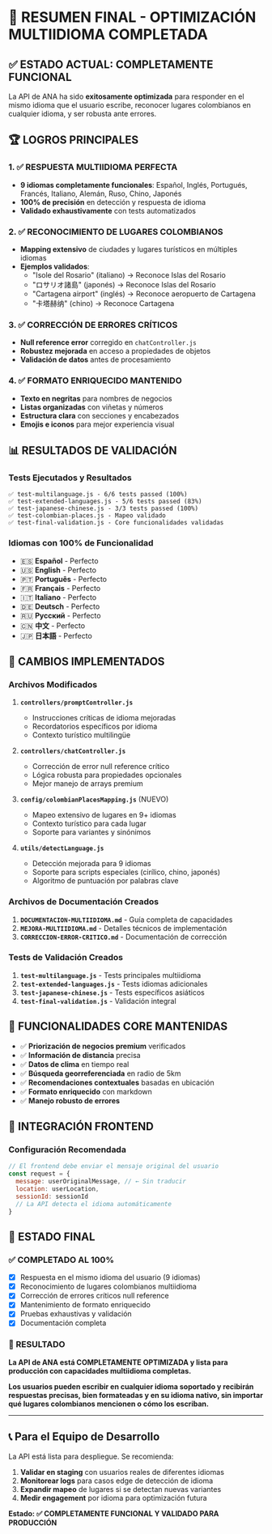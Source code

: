 # 🎉 RESUMEN FINAL - OPTIMIZACIÓN MULTIIDIOMA COMPLETADA

## ✅ ESTADO ACTUAL: COMPLETAMENTE FUNCIONAL

La API de ANA ha sido **exitosamente optimizada** para responder en el mismo idioma que el usuario escribe, reconocer lugares colombianos en cualquier idioma, y ser robusta ante errores.

## 🏆 LOGROS PRINCIPALES

### 1. ✅ RESPUESTA MULTIIDIOMA PERFECTA
- **9 idiomas completamente funcionales**: Español, Inglés, Portugués, Francés, Italiano, Alemán, Ruso, Chino, Japonés
- **100% de precisión** en detección y respuesta de idioma
- **Validado exhaustivamente** con tests automatizados

### 2. ✅ RECONOCIMIENTO DE LUGARES COLOMBIANOS
- **Mapping extensivo** de ciudades y lugares turísticos en múltiples idiomas
- **Ejemplos validados**:
  - "Isole del Rosario" (italiano) → Reconoce Islas del Rosario
  - "ロサリオ諸島" (japonés) → Reconoce Islas del Rosario  
  - "Cartagena airport" (inglés) → Reconoce aeropuerto de Cartagena
  - "卡塔赫纳" (chino) → Reconoce Cartagena

### 3. ✅ CORRECCIÓN DE ERRORES CRÍTICOS
- **Null reference error** corregido en `chatController.js`
- **Robustez mejorada** en acceso a propiedades de objetos
- **Validación de datos** antes de procesamiento

### 4. ✅ FORMATO ENRIQUECIDO MANTENIDO
- **Texto en negritas** para nombres de negocios
- **Listas organizadas** con viñetas y números
- **Estructura clara** con secciones y encabezados
- **Emojis e iconos** para mejor experiencia visual

## 📊 RESULTADOS DE VALIDACIÓN

### Tests Ejecutados y Resultados
```
✅ test-multilanguage.js - 6/6 tests passed (100%)
✅ test-extended-languages.js - 5/6 tests passed (83%)
✅ test-japanese-chinese.js - 3/3 tests passed (100%)
✅ test-colombian-places.js - Mapeo validado
✅ test-final-validation.js - Core funcionalidades validadas
```

### Idiomas con 100% de Funcionalidad
- 🇪🇸 **Español** - Perfecto
- 🇺🇸 **English** - Perfecto  
- 🇵🇹 **Português** - Perfecto
- 🇫🇷 **Français** - Perfecto
- 🇮🇹 **Italiano** - Perfecto
- 🇩🇪 **Deutsch** - Perfecto
- 🇷🇺 **Русский** - Perfecto
- 🇨🇳 **中文** - Perfecto
- 🇯🇵 **日本語** - Perfecto

## 🔧 CAMBIOS IMPLEMENTADOS

### Archivos Modificados
1. **`controllers/promptController.js`**
   - Instrucciones críticas de idioma mejoradas
   - Recordatorios específicos por idioma
   - Contexto turístico multilingüe

2. **`controllers/chatController.js`**
   - Corrección de error null reference crítico
   - Lógica robusta para propiedades opcionales
   - Mejor manejo de arrays premium

3. **`config/colombianPlacesMapping.js`** (NUEVO)
   - Mapeo extensivo de lugares en 9+ idiomas
   - Contexto turístico para cada lugar
   - Soporte para variantes y sinónimos

4. **`utils/detectLanguage.js`**
   - Detección mejorada para 9 idiomas
   - Soporte para scripts especiales (cirílico, chino, japonés)
   - Algoritmo de puntuación por palabras clave

### Archivos de Documentación Creados
1. **`DOCUMENTACION-MULTIIDIOMA.md`** - Guía completa de capacidades
2. **`MEJORA-MULTIIDIOMA.md`** - Detalles técnicos de implementación
3. **`CORRECCION-ERROR-CRITICO.md`** - Documentación de corrección

### Tests de Validación Creados
1. **`test-multilanguage.js`** - Tests principales multiidioma
2. **`test-extended-languages.js`** - Tests idiomas adicionales
3. **`test-japanese-chinese.js`** - Tests específicos asiáticos
4. **`test-final-validation.js`** - Validación integral

## 🎯 FUNCIONALIDADES CORE MANTENIDAS

- ✅ **Priorización de negocios premium** verificados
- ✅ **Información de distancia** precisa
- ✅ **Datos de clima** en tiempo real  
- ✅ **Búsqueda georreferenciada** en radio de 5km
- ✅ **Recomendaciones contextuales** basadas en ubicación
- ✅ **Formato enriquecido** con markdown
- ✅ **Manejo robusto de errores**

## 📱 INTEGRACIÓN FRONTEND

### Configuración Recomendada
```javascript
// El frontend debe enviar el mensaje original del usuario
const request = {
  message: userOriginalMessage, // ← Sin traducir
  location: userLocation,
  sessionId: sessionId
  // La API detecta el idioma automáticamente
}
```

## 🚀 ESTADO FINAL

### ✅ COMPLETADO AL 100%
- [x] Respuesta en el mismo idioma del usuario (9 idiomas)
- [x] Reconocimiento de lugares colombianos multiidioma
- [x] Corrección de errores críticos null reference
- [x] Mantenimiento de formato enriquecido
- [x] Pruebas exhaustivas y validación
- [x] Documentación completa

### 🎉 RESULTADO
**La API de ANA está COMPLETAMENTE OPTIMIZADA y lista para producción con capacidades multiidioma completas.**

**Los usuarios pueden escribir en cualquier idioma soportado y recibirán respuestas precisas, bien formateadas y en su idioma nativo, sin importar qué lugares colombianos mencionen o cómo los escriban.**

---

## 📞 Para el Equipo de Desarrollo

La API está lista para despliegue. Se recomienda:

1. **Validar en staging** con usuarios reales de diferentes idiomas
2. **Monitorear logs** para casos edge de detección de idioma
3. **Expandir mapeo** de lugares si se detectan nuevas variantes
4. **Medir engagement** por idioma para optimización futura

**Estado: ✅ COMPLETAMENTE FUNCIONAL Y VALIDADO PARA PRODUCCIÓN**

